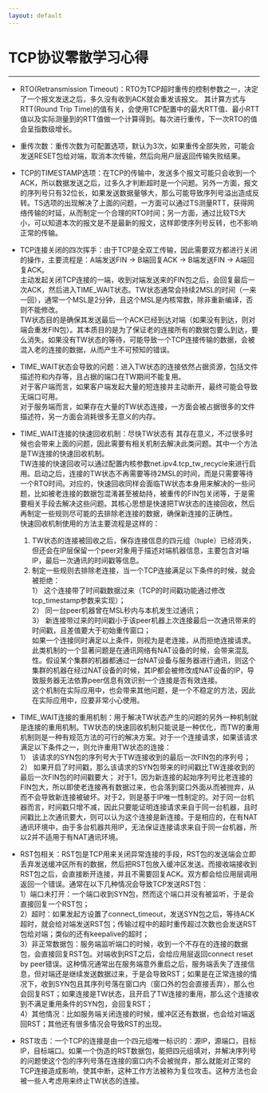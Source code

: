 ```yaml
---
layout: default
---
```


#	TCP协议零散学习心得
---

- RTO(Retransmission Timeout)：RTO为TCP超时重传的控制参数之一，决定了一个报文发送之后，多久没有收到ACK就会重发该报文。	其计算方式与RTT(Round Trip Time)的值有关，会使用TCP配置中的最大RTT值、最小RTT值以及实际测量到的RTT值做一个计算得到。每次进行重传，下一次RTO的值会呈指数级增长。

- 重传次数：重传次数为可配置选项，默认为3次，如果重传全部失败，可能会发送RESET包给对端，取消本次传输，然后向用户层返回传输失败结果。

- TCP的TIMESTAMP选项：在TCP的传输中，发送多个报文可能只会收到一个ACK，所以数据发送之后，过多久才判断超时是一个问题。另外一方面，报文的序列号只有32位长，如果发送数据量够大，那么可能导致序列号溢出造成反转。TS选项的出现解决了上面的问题，一方面可以通过TS测量RTT，获得网络传输的时延，从而制定一个合理的RTO时间；另一方面，通过比较TS大小，可以知道本次的报文是不是最新的报文，这样即使序列号反转，也不影响正常的传输。

- TCP连接关闭的四次挥手：由于TCP是全双工传输，因此需要双方都进行关闭的操作，主要流程是：A端发送FIN -> B端回复ACK -> B端发送FIN -> A端回复ACK。  
主动发起关闭TCP连接的一端，收到对端发送来的FIN包之后，会回复最后一次ACK，然后进入TIME_WAIT状态。TW状态通常会持续2MSL的时间（一来一回），通常一个MSL是2分钟，且这个MSL是内核常数，除非重新编译，否则不能修改。  
TW状态目的是确保其发送最后一个ACK已经到达对端（如果没有到达，则对端会重发FIN包）。其本质目的是为了保证老的连接所有的数据包要么到达，要么消失。如果没有TW状态的等待，可能导致一个TCP连接传输的数据，会被混入老的连接的数据，从而产生不可预知的错误。

- TIME_WAIT状态会导致的问题：进入TW状态的连接依然占据资源，包括文件描述符和内存等，且占据的端口在TW期间不能复用。  
对于客户端而言，如果客户端发起大量的短连接并主动断开，最终可能会导致无端口可用。  
对于服务端而言，如果存在大量的TW状态连接，一方面会被占据很多的文件描述符，另一方面会消耗很多无意义的内存。

- TIME_WAIT连接的快速回收机制：尽快TW状态有 其存在意义，不过很多时候也会带来上面的问题，因此需要有相关机制去解决此类问题。其中一个方法是TW连接的快速回收机制。  
TW连接的快速回收可以通过配置内核参数net.ipv4.tcp_tw_recycle来进行启用。启动之后，连接的TW状态不再需要等待2MSL的时间，而是只需要等待一个RTO时间。对应的，快速回收同样会面临TW状态本身用来解决的一些问题，比如被老连接的数据包混淆甚至被劫持，被重传的FIN包关闭等，于是需要相关手段去解决这些问题。其核心思想是快速把TW状态的连接回收，然后再制定一些规则尽可能的去排除老连接的数据，确保新连接的正确性。  
快速回收机制使用的方法主要流程是这样的：  
  1.	TW状态的连接被回收之后，保存连接信息的四元组（tuple）已经消失，但还会在IP层保留一个peer对象用于描述对端机器信息，主要包含对端IP，最后一次通讯的时间戳等信息。  
  2.	制定一些规则去排除老连接，当一个TCP连接满足以下条件的时候，就会被拒绝：  
1）	这个连接带了时间戳数据过来（TCP的时间戳功能通过修改tcp_timestamp参数来实现）；  
2）	同一台peer机器曾在MSL秒内与本机发生过通讯；  
3）	新连接带过来的时间戳小于该peer机器上次连接最后一次通讯带来的时间戳，且差值要大于初始重传窗口；  
如果一个连接同时满足以上条件，则视为是老连接，从而拒绝连接请求。  
此类机制的一个显著问题是在通讯网络有NAT设备的时候，会带来混乱性。假设某个集群的机器都通过一台NAT设备与服务器进行通讯，则这个集群的机器在经过NAT设备的时候，其IP都会被修改成NAT设备的IP，导致服务器无法依靠peer信息有效识别一个连接是否有效连接。  
这个机制在实际应用中，也会带来其他问题，是一个不稳定的方法，因此在实际应用中，应要非常小心使用。  

- TIME_WAIT连接的重用机制：用于解决TW状态产生的问题的另外一种机制就是连接的重用机制。TW状态的快速回收机制只能说是一种优化，而TW的重用机制则是一种有规范方法的可行的解决方案。对于一个连接请求，如果该请求满足以下条件之一，则允许重用TW状态的连接：  
1） 该请求的SYN包的序列号大于TW连接收到的最后一次FIN包的序列号；  
2） 如果开启了时间戳，那么该请求的SYN包带来的时间戳比TW连接收到的最后一次FIN包的时间戳要大；
对于1，因为新连接的起始序列号比老连接的FIN包大，所以即使老连接再有数据过来，也会落到窗口外面从而被抛弃，从而不会导致新连接被破坏。对于2，则是基于IP唯一性制定的。对于同一台机器而言，时间戳只增不减，因此只要能证明连接请求来自于同一台机器，且时间戳比上次通讯要大，则可以认为这个连接是新连接。于是相应的，在有NAT通讯环境中，由于多台机器共用IP，无法保证连接请求来自于同一台机器，所以2并不适用于有NAT通讯环境。

- RST包相关：RST包是TCP用来关闭异常连接的手段，RST包的发送端会立即丢弃发送缓冲区所有的数据，然后把RST包放入缓冲区发送。而接收端接收到RST包之后，会直接断开连接，并且不需要回复ACK。双方都会给应用层调用返回一个错误。通常在以下几种情况会导致TCP发送RST包：  
1）端口未打开：一个端口收到SYN包，然而这个端口并没有被监听，于是会直接回复一个RST包；  
2）超时：如果发起方设置了connect_timeout，发送SYN包之后，等待ACK超时，就会给对端发送RST包；传输过程中的超时重传超过次数也会发送RST包给对端；类似的还有keepalive的超时；  
3）非正常数据包：服务端监听端口的时候，收到一个不存在的连接的数据包，会直接回复RST包。对端收到RST之后，会给应用层返回connect reset by peer错误。这种情况通常出在服务端意外重启之后，服务端丢失了连接信息，但对端还是继续发送数据过来，于是会导致RST；如果是在正常连接的情况下，收到SYN包且其序列号落在窗口内（窗口外的包会直接丢弃），那么也会回复RST；如果连接是TW状态，且开启了TW连接的重用，那么这个连接收到不满足重用条件的SYN包，会回复RST；  
4）其他情况：比如服务端关闭连接的时候，缓冲区还有数据，也会给对端返回RST；其他还有很多情况会导致RST的出现。

- RST攻击：一个TCP的连接是由一个四元组唯一标识的：源IP，源端口，目标IP，目标端口。如果一个伪造的RST数据包，能把四元组填对，并解决序列号的问题使这个包的序列号落在连接的窗口内不会被抛弃，那么就能对正常的TCP连接造成影响，使其中断，这种工作方法被称为复位攻击。这种方法也会被一些人考虑用来终止TW状态的连接。


